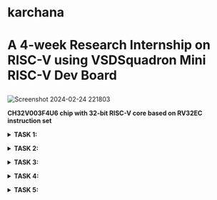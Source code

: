# karchana
# **A 4-week Research Internship on RISC-V using VSDSquadron Mini RISC-V Dev Board**</p>

![Screenshot 2024-02-24 221803](https://github.com/Archanakattii/karchana/assets/160317292/e18ec90d-90da-4bcb-8a79-f64cbab322be)</p>
**CH32V003F4U6 chip with 32-bit RISC-V core based on RV32EC instruction set**</p>
<details>
<summary><b>TASK 1:</p>
</b></summary>
1.To install RISC-V GNU Tool chain </p>
  
    sudo apt install git-all  
    sudo apt-get install autoconf automake autotools-dev curl python3 libmpc-dev libmpfr-dev libgmp-dev gawk build-essential bison flex texinfo gperf libtool patchutils bc zlib1g-dev libexpat-dev</p>
    git clone https://github.com/riscv/riscv-gnu-toolchain</p>
![WhatsApp Image 2024-02-20 at 5 26 03 PM](https://github.com/Archanakattii/karchana/assets/160317292/2a265643-d661-4a6a-babf-23f62a907f10)


![WhatsApp Image 2024-02-20 at 5 26 02 PM (2)](https://github.com/Archanakattii/karchana/assets/160317292/5f7e8e8f-57b3-4915-8b6a-d265b292d2c9)


![WhatsApp Image 2024-02-20 at 5 26 02 PM](https://github.com/Archanakattii/karchana/assets/160317292/f4369646-3762-4821-998e-ca4f17e5008e)

2.To install Yosys</p>

    git clone https://github.com/YosysHQ/yosys.git
    cd yosys 
    sudo apt-get install build-essential clang bison flex \libreadline-dev gawk tcl-dev libffi-dev git \ graphviz xdot pkg-config python3 libboost-system-dev\libboost-python-dev libboost-filesystem-dev zlib1g-dev
    sudo apt-get install tcl-dev
    sudo apt-get install libreadline-dev
    make config-gcc
    make 
    sudo make install

![WhatsApp Image 2024-02-20 at 5 26 01 PM (2)](https://github.com/Archanakattii/karchana/assets/160317292/74db1bcc-b5b5-4c90-8f0e-b6f4acc77c3d)
![WhatsApp Image 2024-02-20 at 5 26 01 PM (1)](https://github.com/Archanakattii/karchana/assets/160317292/5e37c28e-a048-4d18-b1f4-53fe4edf3375)

![WhatsApp Image 2024-02-20 at 5 26 00 PM (3)](https://github.com/Archanakattii/karchana/assets/160317292/3a2c62e6-c728-45d9-93d7-e9ed310b2232)


3.To install iverilog and gtkwave</p>

    sudo apt-get install iverilog
    sudo apt update
    sudo apt-get install gtkwave
![WhatsApp Image 2024-02-20 at 5 26 00 PM (2)](https://github.com/Archanakattii/karchana/assets/160317292/274ffcf3-ea84-467c-b80a-9ea3d72c3955)
![WhatsApp Image 2024-02-20 at 5 26 00 PM (1)](https://github.com/Archanakattii/karchana/assets/160317292/327420c5-1fb8-4f5d-be1d-b1e6f13b5cac)
![WhatsApp Image 2024-02-20 at 5 26 00 PM](https://github.com/Archanakattii/karchana/assets/160317292/a4ce0873-5d00-4c5a-bd59-b28e64ddceb3)

</details>




<details>
  
<summary><b>TASK 2:</p>
</b></summary>

# **Various types of RISC-V instructions**
RISC-V instructions are encoded using a fixed-length 32-bit format, which simplifies decoding and execution. The instruction formats are categorized into six types: R, I, S, B, U, and J. Each format serves a specific purpose and has a unique encoding structure
<details>
<summary><b>R-type instructions:
</b></summary>
<br>
The r-type instruction format, which is used to execute arithmetic and logical instructions. The first field in the r-type instruction format is called the opcode field, which is also known as the operation code. 

  Eg:-add rd, rs1, rs2: Add contents of registers rs1 and rs2 and store result in rd</p>
  </details>
<details>
<summary><b>I-type instructions:
</b></summary>
<br>
I-type instructions for immediate and load operations. They include two register operands and a 12-bit immediate value. 
  
  Eg:-addi rd, rs1, imm: Add immediate value to contents of register rs1 and store result in rd.</p>
  </details>
<details>
<summary><b>S-type instructions:
</b></summary>
<br>
S-Type instructions are primarily used for storing data from a register to memory. They operate on a 12-bit immediate value (offset) and use two source registers (rs1 and rs2) to calculate the memory address where the data will be stored.
  
  Eg:-sb rs2, offset(rs1): Store the least significant byte of rs2 at the memory address computed by adding rs1 and offset.</p>
  </details>
<details>
<summary><b>B-type instructions:
</b></summary>
<br>
The B-Type instructions in the RISC-V architecture are branch instructions, which are used for controlling the flow of execution based on certain conditions. They perform conditional branching by comparing the contents of two registers and branching if the condition is satisfied. 
  
  Eg:- beq (compare and label)</p>
  </details>
<details>
<summary><b>U-type instructions:
</b></summary>
<br>
The U-Type instructions in the RISC-V architecture are used for working with immediate values. They allow for the loading of 20-bit immediate values into the upper bits of a register. 
  
  Eg:- lui rd, imm: Load upper immediate - Load the immediate value shifted left by 12 bits into the most significant bits of rd.</p>
  </details>
<details>
<summary><b>J-type instructions:
</b></summary>
<br>
The J-Type instructions in the RISC-V architecture are jump instructions, which are used to change the flow of control unconditionally. They facilitate transferring the control of the program to a different memory location. 
  
  Eg:-jal rd, imm: Jump and link - Jump to the target address and store the address of the next instruction in rd.</p>
</details>

short recap:</p>

R-type instructions for register-register operations, an I-type instructions for immediate and load operations, and S-type instructions for store operations. B-type instructions for conditional branch operations. U-type instructions for long immediate and J-type instructions for unconditional jumps.</p>


# Base Instructions Format

Base instruction format 

<p align="justify">The base instruction format of RISC-V (pronounced "risk-five") is a 32-bit instruction set architecture (ISA) designed to be simple, modular, and extensible. The base instruction format consists of 32 bits divided into:

Opcode (OP): This field specifies the operation to be performed.

RD (Destination Register): This field specifies the destination register where the result of the operation will be stored. 

RS1 (Source Register 1): This field specifies the first source register operand for the operation. 

RS2 (Source Register 2): This field specifies the second source register operand for the operation. 

Immediate: This field contains an immediate value, which is a constant or operand embedded within the instruction itself. 

Funct3 and Funct7: These fields provide additional information about the operation or the specific variant of the instruction. They are typically used in conjunction with the opcode to further specify the operation or variant.</p>


![download](https://github.com/Archanakattii/karchana/assets/160317292/a073abaf-6f33-4793-8075-8f2359e42611)


# RISC-V REGISTER FILE: 


RISC-V register file</p>

 <p align="justify">The RISC-V register file is a fundamental component of the RISC-V architecture, comprising a set of general-purpose registers (GPRs) used for storing data and addresses during program execution. The RISC-V ISA defines a standard set of 32 integer registers, labeled from x0 to x31.The RISC-V register file plays a crucial role in facilitating data manipulation and control flow within RISC-V programs, offering a set of storage locations for holding essential data and addresses during program execution.</p>



</details>








<details>
<summary><b>TASK 3:</p>
</b></summary>
  
# **By Referring to C-based Lab videos and RISC-V-based lab videos**

**Snapshots of the compiled C code and RISC-V**

**Step 1**: check whether the leafpad is installed in ur machine by using the commands
leafpad sum1ton.c & (sum1ton.c is the file name)
If the leafpad is not installed in your machine then install by using the following command

    sudo snap install leafpad
**Step 2**: Writing the C code in the leafpad editor** using the following command

    leafpad sum1ton.c &
![WhatsApp Image 2024-02-27 at 10 18 53 AM (2)](https://github.com/Archanakattii/karchana/assets/160317292/f1ec3f52-da1b-440a-bc49-bc3c56c1117c)


**Step 3**: After writing the C code save the editor by Ctrl+s

![WhatsApp Image 2024-02-27 at 10 18 53 AM (3)](https://github.com/Archanakattii/karchana/assets/160317292/26c27865-6e1b-496f-bf2b-669470dc9153)

**Step 4**: Check for the errors by using the following command(compilation step)

    gcc sum1ton.c

**Step 5**: Check the output by using the command

    ./a.out

![WhatsApp Image 2024-02-27 at 10 18 53 AM (4)](https://github.com/Archanakattii/karchana/assets/160317292/c0754b2f-3c1c-44ef-adfc-596a1444ae76)


The results will be displayed as</p> 

Sum of numbers from 1 to 250 is 31375

********************************************************RISCV Compilation and Execution*****************************************************

**Step 1: View the C Code in the editor window using the following command**

    cat sum1ton.c

![WhatsApp Image 2024-02-27 at 10 18 53 AM (5)](https://github.com/Archanakattii/karchana/assets/160317292/0ca68e17-8adc-448d-9c89-a7c9397b34e2)

**Step 2: Compile the code in riscv using the following command**

    riscv64-unknown-elf-gcc -O1 -mabi=lp64 -march=rv64i -o sum1ton.o sum1ton.c
**Step 3: The ls ltr command in Linux is used to list the contents of the current directory in long format, sorted by last modified time in reverse order.**

**use the command**

    ls -ltr sum1ton.c
![WhatsApp Image 2024-02-27 at 10 18 53 AM (7)](https://github.com/Archanakattii/karchana/assets/160317292/ef9dd175-272a-43ee-ba91-eb32ecfffb91)




**Search for the Main and check the instructions of the C code execution. It has 15 instructions in the C execution**</p>
Open new tab and type the below command to get the instuctions:

    riscv-unknown-elf-objdump -d sum1ton.o | less
![WhatsApp Image 2024-02-27 at 10 27 15 AM](https://github.com/Archanakattii/karchana/assets/160317292/f0289633-3303-4e06-b3ca-d7a8f916be40)


**Step 4:**

    riscv64-unknown-elf-gcc -Ofast -mabi=lp64 -march=rv64i -o sum1ton.o sum1ton.c

![WhatsApp Image 2024-02-27 at 10 36 12 AM](https://github.com/Archanakattii/karchana/assets/160317292/63073724-f86d-4387-a4c9-7e8fdeb09482)
Type this command again

    riscv-unknown-elf-objdump -d sum1ton.o | less
![WhatsApp Image 2024-02-27 at 10 18 55 AM](https://github.com/Archanakattii/karchana/assets/160317292/3c05709d-667e-4bab-b692-b01907c069f4)


![WhatsApp Image 2024-02-27 at 10 18 53 AM (8)](https://github.com/Archanakattii/karchana/assets/160317292/b97a866d-e004-4020-8930-b67623d277c1)

</details>

<details>
<summary><b>TASK 4:</p>
</b></summary>

</details>

<details>
<summary><b>TASK 5:</p>
</b></summary>

</details>
